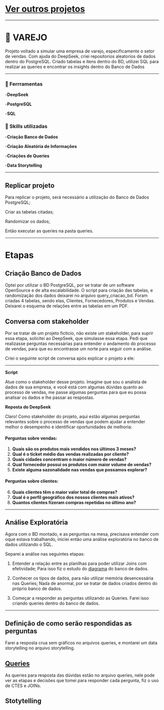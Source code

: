 # [Ver outros projetos](https://github.com/matheusssilveira220/portfolio_dados)
---
# :open_book: VAREJO

Projeto voltado a simular uma empresa de varejo, especificamente o setor de vendas. Com ajuda do DeepSeek, criei repositorios aleatorios de dados dentro do PostgreSQL. Criado tabelas e itens dentro do BD, utilizei SQL para realizar as queries e encontrar os insights dentro do Banco de Dados

---

### :wrench: Ferrramentas
-**DeepSeek**

-**PostgreSQL**

-**SQL**

### :memo: Skills utilizadas

-**Criação Banco de Dados**

-**Criação Aleatória de Informações**

-**Criações de Queries**

-**Data Storytelling**

---

## Replicar projeto

Para replicar o projeto, será necessário a utilização do Banco de Dados PostgreSQL;

Criar as tabelas citadas;

Randomizar os dados;

Então executar as queries na pasta queries.

---

# Etapas

## Criação Banco de Dados

Optei por utilizar o BD PostgreSQL, por se tratar de um software OpenSource e de alta escalabilidade. O script para criação das tabelas, e randomização dos dados deixarei no arquivo query_criacao_bd. Foram criadas 4 tabelas, sendo elas, Clientes, Fornecedores, Produtos e Vendas. Deixarei o esquema de relações entre as tabelas em um PDF.

## Conversa com stakeholder

Por se tratar de um projeto ficticio, não existe um stakeholder, para suprir essa etapa, solicitei ao DeepSeek, que simulasse essa etapa. Pedi que realizasse perguntas necessárias para entender o andamento do processo de vendas, para que eu encontrasse um norte para seguir com a análise. 

Criei o seguinte script de conversa após explicar o projeto a ele:

---

**Script**

Atue como o stakeholder desse projeto. Imagine que sou o analista de dados de sua empresa, e você está com algumas dúvidas quanto ao processo de vendas, me passe algumas perguntas para que eu possa analisar os dados e lhe passar as respostas.

**Reposta do DeepSeek**

Claro! Como stakeholder do projeto, aqui estão algumas perguntas relevantes sobre o processo de vendas que podem ajudar a entender melhor o desempenho e identificar oportunidades de melhoria:

#### Perguntas sobre vendas:
1. **Quais são os produtos mais vendidos nos últimos 3 meses?**
2. **Qual é o ticket médio das vendas realizadas por cliente?**
3. **Quais cidades concentram o maior número de vendas?**
4. **Qual fornecedor possui os produtos com maior volume de vendas?**
5. **Existe alguma sazonalidade nas vendas que possamos explorar?**

#### Perguntas sobre clientes:
6. **Quais clientes têm o maior valor total de compras?**
7. **Qual é o perfil geográfico dos nossos clientes mais ativos?**
8. **Quantos clientes fizeram compras repetidas no último ano?**

---

## Análise Exploratória

Agora com o BD montado, e as perguntas na mesa, precisava entender com oque estava trabalhando, iniciei então uma análise exploratória no banco de dados utilizando o SQL.

Separei a análise nas seguintes etapas:

1. Entender a relação entre as planilhas para poder utilizar Joins com efetividade;
Para isso fiz o estudo do [diagrama](https://github.com/matheusssilveira220/portfolio_dados_varejo/blob/main/diagrama.png) do banco de dados.

2. Conhecer os tipos de dados, para não utilizar memória desencessária nas Queries;
Nada de anormal, por se tratar de dados criados dentro do próprio banco de dados.  

3. Começar a responder as perguntas utilizando as Queries.
Farei isso criando queries dentro do banco de dados.

---

## Definição de como serão respondidas as perguntas

Farei a resposta crua sem gráficos no arquivos queries, e montarei um data storytelling no arquivo storytelling.

## [Queries](https://github.com/matheusssilveira220/portfolio_dados_varejo/blob/main/queries.md)
As queries para resposta das dúvidas estão no arquivo queries, nele pode ver as etapas e decisões que tomei para responder cada pergunta, fiz o uso de CTES e JOINs.

## Stotytelling
